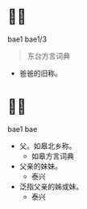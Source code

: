 

# 𬥐𬥐
bae1 bae1/3
> 东台方言词典
- 爸爸的旧称。



# 𬥐𬥐
bae1 bae
+ 父。如皋北乡称。
  * 如皋方言词典
+ 父亲的妹妹。
  * 泰兴
+ 泛指父亲的姊或妹。
  * 泰兴

